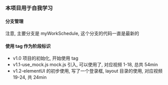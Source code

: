 ### 本项目用于自我学习

#### 分支管理

注意, 主要分支是 myWorkSchedule, 这个分支的代码一直是最新的

#### 使用 tag 作为阶段标识

- v1.0 项目的初始化, 开始使用 tag
- v1.1-use_mock.js mock.js 引入, 可以使用了, 对应视频 1-18, 总共 54min
- v1.2-elementUI 的初步使用, 写了一个登录框, layout 目录的使用, 对应视频 19-24, 共 24min
